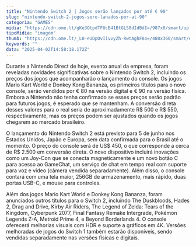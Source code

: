```yaml
---
title: "Nintendo Switch 2 | Jogos serão lançados por até € 90"
slug: "nintendo-switch-2-jogos-sero-lanados-por-at-90"
categoria: "GAMES"
midia: "https://cdn.ome.lt/gKe3OtpdTFUcB41BtGLS8dIdBdI=/987x0/smart/uploads/conteudo/fotos/OMELETE_CAPA_-_2025-04-02T114014.559.png"
tipoMidia: "imagem"
thumb: "https://cdn.ome.lt/_L0-eUDpOvIivvyZh-RwtAghF8o=/480x360/smart/extras/conteudos/omelete_THUMB_-_2025-04-02T113959.695.png"
keywords: ""
data: "2025-04-02T14:58:18.172Z"
---
```


Durante a Nintendo Direct de hoje, evento anual da empresa, foram reveladas novidades significativas sobre o Nintendo Switch 2, incluindo os preços dos jogos que acompanharão o lançamento do console. Os jogos Mario Kart World e Donkey Kong Bananza, os primeiros títulos para o novo console, serão vendidos por € 80 na versão digital e € 90 na versão física. Embora a Nintendo não tenha confirmado se esses preços serão padrão para futuros jogos, é esperado que se mantenham. A conversão direta desses valores para o real seria de aproximadamente R$ 500 e R$ 550, respectivamente, mas os preços podem ser ajustados quando os jogos chegarem ao mercado brasileiro.

O lançamento do Nintendo Switch 2 está previsto para 5 de junho nos Estados Unidos, Japão e Europa, sem data confirmada para o Brasil até o momento. O preço do console será de US$ 450, o que corresponde a cerca de R$ 2.500 em conversão direta. O novo dispositivo incluirá inovações como um Joy-Con que se conecta magneticamente e um novo botão C para acesso ao GameChat, um serviço de chat em tempo real com suporte para voz e vídeo (câmera vendida separadamente). Além disso, o console contará com uma tela maior, 256GB de armazenamento, mais rápido, duas portas USB-C, e mouse para controles.

Além dos jogos Mario Kart World e Donkey Kong Bananza, foram anunciados outros títulos para o Switch 2, incluindo The Duskbloods, Hades 2, Drag and Drive, Kirby Air Riders, The Legend of Zelda: Tears of the Kingdom, Cyberpunk 2077, Final Fantasy Remake Intergrade, Pokémon Legends Z-A, Metroid Prime 4, e Beyond Borderlands 4. O console oferecerá melhorias visuais com HDR e suporte a gráficos em 4K. Versões melhoradas de jogos do Switch 1 também estarão disponíveis, sendo vendidas separadamente nas versões físicas e digitais.